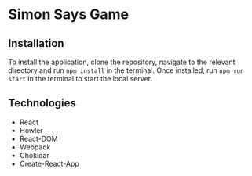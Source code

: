 # Simon Says Game

## Installation
To install the application, clone the repository, navigate to the relevant directory and run `npm install` in the terminal. Once installed, run `npm run start` in the terminal to start the local server.

## Technologies
  - React
  - Howler
  - React-DOM
  - Webpack
  - Chokidar
  - Create-React-App
